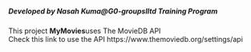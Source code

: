 <h5>Developed by Nasah Kuma@G0-groupslltd Training Program</h5>
<p>This project <b>MyMovies</b>uses The MovieDB API<br>
Check this link to use the API https://www.themoviedb.org/settings/api
</p>
